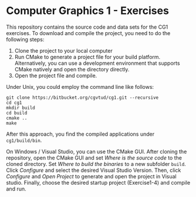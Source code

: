 # Computer Graphics 1 - Exercises

This repository contains the source code and data sets for the CG1 exercises. To download and compile the project, you need to do the following steps:

1. Clone the project to your local computer
2. Run CMake to generate a project file for your build platform. Alternatively, you can use a development environment that supports CMake natively and open the directory directly.
3. Open the project file and compile.

Under Unix, you could employ the command line like follows:

    git clone https://bitbucket.org/cgvtud/cg1.git --recursive
	cd cg1
	mkdir build
	cd build
	cmake ..
	make

After this approach, you find the compiled applications under `cg1/build/bin`.
	
On Windows / Visual Studio, you can use the CMake GUI. After cloning the repository, open the CMake GUI and set *Where is the source code* to the cloned directory. Set *Where to build the binaries* to a new subfolder `build`. Click *Configure* and select the desired Visual Studio Version. Then, click *Configure*  and *Open Project* to generate and open the project in Visual studio. Finally, choose the desired startup project (Exercise1-4) and compile and run.